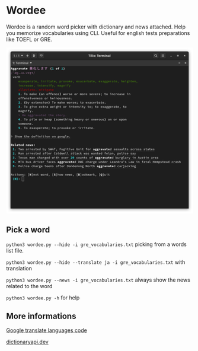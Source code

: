 # Wordee
Wordee is a random word picker with dictionary and news attached. Help you memorize vocabularies using CLI.
Useful for english tests preparations like TOEFL or GRE.

![](/imgs/screenshot_6.png)

## Pick a word
``python3 wordee.py --hide -i gre_vocabularies.txt`` picking from a words list file.

``python3 wordee.py --hide --translate ja -i gre_vocabularies.txt`` with translation

``python3 wordee.py --news -i gre_vocabularies.txt`` always show the news related to the word

``python3 wordee.py -h`` for help

## More informations

[Google translate languages code](https://cloud.google.com/translate/docs/languages)

[dictionaryapi.dev](https://dictionaryapi.dev/)